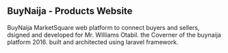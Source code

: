 ## BuyNaija - Products Website

BuyNaija MarketSquare web platform to connect buyers and sellers, dsigned and developed for Mr. Williams Otabil. the Coverner of the buynaija platform 2016. 
built and architected using laravel framework. 

